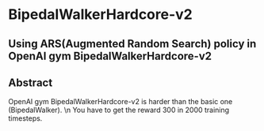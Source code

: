# BipedalWalkerHardcore-v2
Using ARS(Augmented Random Search) policy in OpenAI gym BipedalWalkerHardcore-v2
---

## Abstract
OpenAI gym BipedalWalkerHardcore-v2 is harder than the basic one (BipedalWalker). \n
You have to get the reward 300 in 2000 training timesteps.
